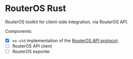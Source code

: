 # RouterOS Rust

RouterOS toolkit for client-side integration, via RouterOS API.

Components:
- [x] `no-std` implementation of the [RouterOS API protocol](routeros-client/);
- [ ] RouterOS API client 
- [ ] RouterOS exporter
